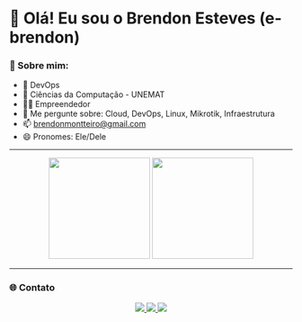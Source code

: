 # 👋 Olá! Eu sou o Brendon Esteves (e-brendon)

### 🚀 Sobre mim:
- 🐧 DevOps
- 🌱 Ciências da Computação - UNEMAT
- 🧑‍💼 Empreendedor
- 💬 Me pergunte sobre: Cloud, DevOps, Linux, Mikrotik, Infraestrutura
- 📫 brendonmontteiro@gmail.com
- 😄 Pronomes: Ele/Dele

---

<div align="center">

  <img height="180em" src="https://github-readme-stats.vercel.app/api?username=e-brendon&show_icons=true&theme=github_dark&count_private=true&hide_border=true&include_all_commits=true&cache_seconds=1800"/>

  <img height="180em" src="https://github-readme-stats.vercel.app/api/top-langs/?username=e-brendon&layout=compact&langs_count=10&theme=github_dark&hide_border=true&cache_seconds=1800"/>

</div>

---

### 🌐 Contato

<div align="center">

  <a href="https://www.instagram.com/brendon_esteves/" target="_blank">
    <img src="https://img.shields.io/badge/-Instagram-%23E4405F?style=for-the-badge&logo=instagram&logoColor=white"/>
  </a>
  
  <a href="mailto:brendonmontteiro@gmail.com">
    <img src="https://img.shields.io/badge/-Gmail-%23333?style=for-the-badge&logo=gmail&logoColor=white"/>
  </a>
  
  <a href="https://www.linkedin.com/in/brendon-henrique-monteiro-esteves/" target="_blank">
    <img src="https://img.shields.io/badge/-LinkedIn-%230077B5?style=for-the-badge&logo=linkedin&logoColor=white"/>
  </a> 

</div>
